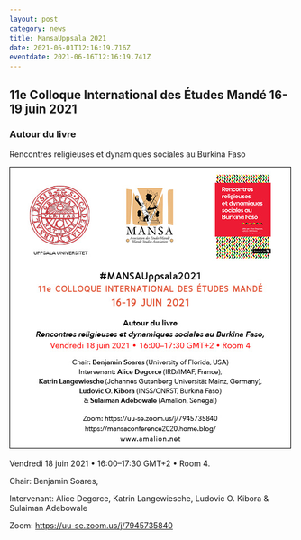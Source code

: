 ```yaml
---
layout: post
category: news
title: MansaUppsala 2021
date: 2021-06-01T12:16:19.716Z
eventdate: 2021-06-16T12:16:19.741Z
---
```

## 11e Colloque International des Études Mandé 16-19 juin 2021

### Autour du livre

Rencontres religieuses et dynamiques sociales au Burkina Faso

![11e Colloque International des Études Mandé 16-19 juin 2021](../uploads/mansa-rencontres2021.jpg "11e Colloque International des Études Mandé 16-19 juin 2021")

Vendredi 18 juin 2021 • 16:00–17:30 GMT+2 • Room 4.

Chair: Benjamin Soares,

Intervenant: Alice Degorce, Katrin Langewiesche, Ludovic O. Kibora & Sulaiman Adebowale

Zoom: <https://uu-se.zoom.us/j/7945735840>